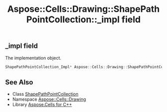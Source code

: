 ﻿---
title: Aspose::Cells::Drawing::ShapePathPointCollection::_impl field
linktitle: _impl
second_title: Aspose.Cells for C++ API Reference
description: 'Aspose::Cells::Drawing::ShapePathPointCollection::_impl field. The implementation object in C++.'
type: docs
weight: 900
url: /cpp/aspose.cells.drawing/shapepathpointcollection/_impl/
---
## _impl field


The implementation object.

```cpp
ShapePathPointCollection_Impl* Aspose::Cells::Drawing::ShapePathPointCollection::_impl
```

## See Also

* Class [ShapePathPointCollection](../)
* Namespace [Aspose::Cells::Drawing](../../)
* Library [Aspose.Cells for C++](../../../)
